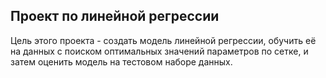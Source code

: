 ## Проект по линейной регрессии

Цель этого проекта - создать модель линейной регрессии, 
обучить её на данных с поиском оптимальных значений параметров по сетке, и затем оценить модель на тестовом наборе данных.

